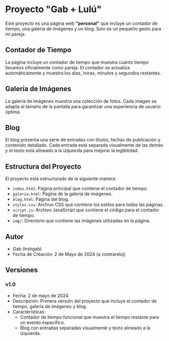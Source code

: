 # Proyecto "Gab + Lulú"

Este proyecto es una página web **"personal"** que incluye un contador de tiempo, una galería de imágenes y un blog. Solo es un pequeño gesto para mi pareja.

## Contador de Tiempo

La página incluye un contador de tiempo que muestra cuánto tiempo llevamos oficialmente como pareja. El contador se actualiza automáticamente y muestra los días, horas, minutos y segundos restantes.

## Galería de Imágenes

La galería de imágenes muestra una colección de fotos. Cada imagen se adapta al tamaño de la pantalla para garantizar una experiencia de usuario óptima.

## Blog

El blog presenta una serie de entradas con títulos, fechas de publicación y contenido detallado. Cada entrada está separada visualmente de las demás y el texto está alineado a la izquierda para mejorar la legibilidad.

## Estructura del Proyecto

El proyecto está estructurado de la siguiente manera:

- `index.html`: Página principal que contiene el contador de tiempo.
- `galeria.html`: Página de la galería de imágenes.
- `blog.html`: Página del blog.
- `styles.css`: Archivo CSS que contiene los estilos para todas las páginas.
- `script.js`: Archivo JavaScript que contiene el código para el contador de tiempo.
- `img/`: Directorio que contiene las imágenes utilizadas en la página.

## Autor

- Gab (trshgab)
- Fecha de Creación: 2 de Mayo de 2024 (a contrareloj)

## Versiones

### v1.0
- Fecha: 2 de mayo de 2024
- Descripción: Primera versión del proyecto que incluye el contador de tiempo, galería de imágenes y blog.
- Características:
  - Contador de tiempo funcional que muestra el tiempo restante para un evento específico.
  - Blog con entradas separadas visualmente y texto alineado a la izquierda.


